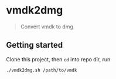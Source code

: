 # vmdk2dmg

> Convert vmdk to dmg

## Getting started

Clone this project, then `cd` into repo dir, run

```
./vmdk2dmg.sh /path/to/vmdk
```
